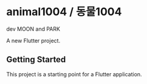 # animal1004 / 동물1004

dev MOON and PARK

A new Flutter project.

## Getting Started

This project is a starting point for a Flutter application.
